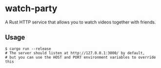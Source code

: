 # watch-party

A Rust HTTP service that allows you to watch videos together with friends.

## Usage

```shell
$ cargo run --release
# The server should listen at http://127.0.0.1:3000/ by default,
# but you can use the HOST and PORT environment variables to override this
```
